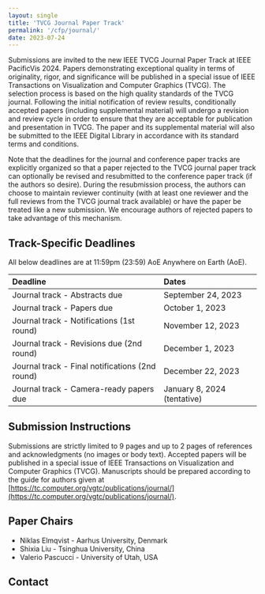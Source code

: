 ```yaml
---
layout: single
title: 'TVCG Journal Paper Track'
permalink: '/cfp/journal/'
date: 2023-07-24
---
```


Submissions are invited to the new IEEE TVCG Journal Paper Track at IEEE PacificVis 2024. Papers demonstrating exceptional quality in terms of originality, rigor, and significance will be published in a special issue of IEEE Transactions on Visualization and Computer Graphics (TVCG). <!-- The acceptance rate is anticipated to be around 22%-25%, depending on the decisions from the review process. --> The selection process is based on the high quality standards of the TVCG journal. Following the initial notification of review results, conditionally accepted papers (including supplemental material) will undergo a revision and review cycle in order to ensure that they are acceptable for publication and presentation in TVCG. The paper and its supplemental material will also be submitted to the IEEE Digital Library in accordance with its standard terms and conditions.

Note that the deadlines for the journal and conference paper tracks are explicitly organized so that a paper rejected to the TVCG journal paper track can optionally be revised and resubmitted to the conference paper track (if the authors so desire). During the resubmission process, the authors can choose to maintain reviewer continuity (with at least one reviewer and the full reviews from the TVCG journal track available) or have the paper be treated like a new submission. We encourage authors of rejected papers to take advantage of this mechanism.

## Track-Specific Deadlines

All below deadlines are at 11:59pm (23:59) AoE Anywhere on Earth (AoE).

| Deadline | Dates |
| :------- | :---- |
Journal track - Abstracts due | September 24, 2023
Journal track - Papers due | October 1, 2023
Journal track - Notifications (1st round) | November 12, 2023
Journal track - Revisions due (2nd round) | December 1, 2023
Journal track - Final notifications (2nd round) | December 22, 2023
Journal track - Camera-ready papers due | January 8, 2024 (tentative)

## Submission Instructions

Submissions are strictly limited to 9 pages and up to 2 pages of references and acknowledgments (no images or body text). Accepted papers will be published in a special issue of IEEE Transactions on Visualization and Computer Graphics (TVCG). Manuscripts should be prepared according to the guide for authors given at [https://tc.computer.org/vgtc/publications/journal/](https://tc.computer.org/vgtc/publications/journal/).

## Paper Chairs

- Niklas Elmqvist - Aarhus University, Denmark
- Shixia Liu - Tsinghua University, China
- Valerio Pascucci - University of Utah, USA

## Contact

